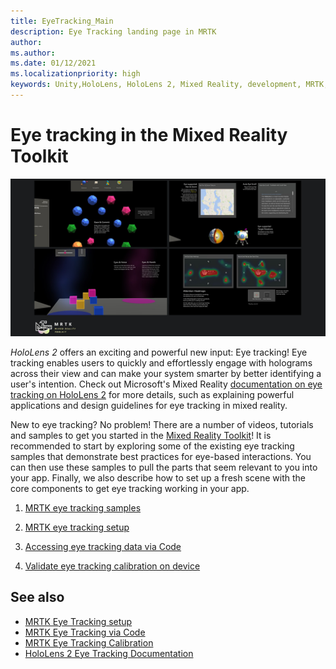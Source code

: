 ```yaml
---
title: EyeTracking_Main
description: Eye Tracking landing page in MRTK
author: 
ms.author: 
ms.date: 01/12/2021
ms.localizationpriority: high
keywords: Unity,HoloLens, HoloLens 2, Mixed Reality, development, MRTK,
---
```


# Eye tracking in the Mixed Reality Toolkit

![Eye tracking in MRTK](../Images/EyeTracking/mrtk_et_compilation.png)

_HoloLens 2_ offers an exciting and powerful new input: Eye tracking!
Eye tracking enables users to quickly and effortlessly engage with holograms across their view and can make your system smarter by better identifying a user's intention. Check out Microsoft's Mixed Reality [documentation on eye tracking on HoloLens 2](https://docs.microsoft.com/windows/mixed-reality/eye-tracking) for more details, such as explaining powerful applications and design guidelines for eye tracking in mixed reality.

New to eye tracking? No problem! There are a number of videos, tutorials and samples to get you started in the [Mixed Reality Toolkit](https://github.com/Microsoft/MixedRealityToolkit-Unity)!
It is recommended to start by exploring some of the existing eye tracking samples that demonstrate best practices for eye-based interactions. You can then use these samples to pull the parts that seem relevant to you into your app. Finally, we also describe how to set up a fresh scene with the core components to get eye tracking working in your app.

1. [MRTK eye tracking samples](EyeTracking_ExamplesOverview.md)

2. [MRTK eye tracking setup](EyeTracking_BasicSetup.md)

3. [Accessing eye tracking data via Code](EyeTracking_EyeGazeProvider.md)

4. [Validate eye tracking calibration on device](EyeTracking_IsUserCalibrated.md)

## See also

- [MRTK Eye Tracking setup](EyeTracking_BasicSetup.md)
- [MRTK Eye Tracking via Code](EyeTracking_EyeGazeProvider.md)
- [MRTK Eye Tracking Calibration](EyeTracking_IsUserCalibrated.md)
- [HoloLens 2 Eye Tracking Documentation](https://docs.microsoft.com/windows/mixed-reality/eye-tracking)
